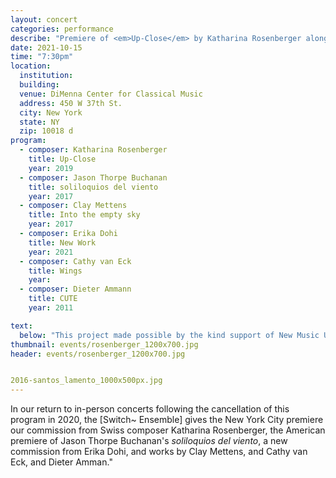 ```yaml
---
layout: concert
categories: performance
describe: "Premiere of <em>Up-Close</em> by Katharina Rosenberger alongside the American premiere of Jason Thorpe Buchanan's <em>soliloquios del viento</em>, a new commission from Erika Dohi, and works by Clay Mettens, and Cathy van Eck, and Dieter Amman."
date: 2021-10-15
time: "7:30pm"
location:
  institution:
  building:
  venue: DiMenna Center for Classical Music
  address: 450 W 37th St.
  city: New York
  state: NY
  zip: 10018 d
program:
  - composer: Katharina Rosenberger
    title: Up-Close
    year: 2019
  - composer: Jason Thorpe Buchanan
    title: soliloquios del viento
    year: 2017
  - composer: Clay Mettens
    title: Into the empty sky
    year: 2017     
  - composer: Erika Dohi
    title: New Work
    year: 2021     
  - composer: Cathy van Eck
    title: Wings
    year:  
  - composer: Dieter Ammann
    title: CUTE
    year: 2011

text:
  below: "This project made possible by the kind support of New Music USA, Pro Helvetia, the Swiss Arts Council, and the Ernst von Siemens Musikstiftung."
thumbnail: events/rosenberger_1200x700.jpg
header: events/rosenberger_1200x700.jpg


2016-santos_lamento_1000x500px.jpg
---
```


In our return to in-person concerts following the cancellation of this program in 2020, the [Switch~ Ensemble] gives the New York City premiere our commission from Swiss composer Katharina Rosenberger, the American premiere of Jason Thorpe Buchanan's <em>soliloquios del viento</em>, a new commission from Erika Dohi, and works by Clay Mettens, and Cathy van Eck, and Dieter Amman."
